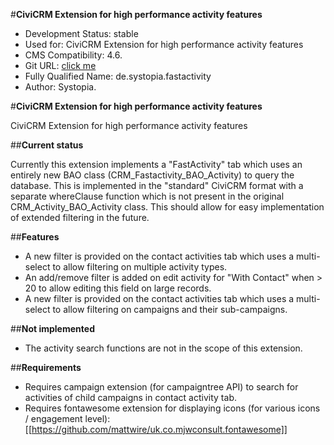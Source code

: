 #**CiviCRM Extension for high performance activity features**


- Development Status: stable
- Used for: CiviCRM Extension for high performance activity features
- CMS Compatibility: 4.6.
- Git URL: [click me](https://github.com/systopia/de.systopia.fastactivity)
- Fully Qualified Name: de.systopia.fastactivity
- Author: Systopia.


#**CiviCRM Extension for high performance activity features**

CiviCRM Extension for high performance activity features


##**Current status**

Currently this extension implements a "FastActivity" tab which uses an entirely new BAO class (CRM_Fastactivity_BAO_Activity) to query the database. This is implemented in the "standard" CiviCRM format with a separate whereClause function which is not present in the original CRM_Activity_BAO_Activity class. This should allow for easy implementation of extended filtering in the future.


##**Features**

- A new filter is provided on the contact activities tab which uses a multi-select to allow filtering on multiple activity types.
- An add/remove filter is added on edit activity for "With Contact" when > 20 to allow editing this field on large records.
- A new filter is provided on the contact activities tab which uses a multi-select to allow filtering on campaigns and their sub-campaigns.


##**Not implemented**

- The activity search functions are not in the scope of this extension.


##**Requirements**

- Requires campaign extension (for campaigntree API) to search for activities of child campaigns in contact activity tab.
- Requires fontawesome extension for displaying icons (for various icons / engagement level): [[https://github.com/mattwire/uk.co.mjwconsult.fontawesome]]
